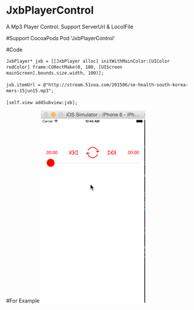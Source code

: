 # JxbPlayerControl
A Mp3 Player Control. Support ServerUrl & LocolFile

#Support CocoaPods
Pod 'JxbPlayerControl'

#Code
``` object-c
JxbPlayer* jxb = [[JxbPlayer alloc] initWithMainColor:[UIColor redColor] frame:CGRectMake(0, 100, [UIScreen mainScreen].bounds.size.width, 100)];

jxb.itemUrl = @"http://stream.51voa.com/201506/se-health-south-korea-mers-15jun15.mp3";
    
[self.view addSubview:jxb];
```     

#For Example
![](https://raw.githubusercontent.com/JxbSir/JxbPlayerControl/master/screenshot.gif)
